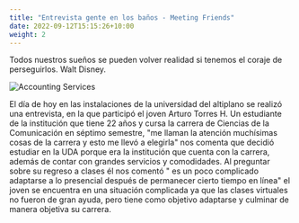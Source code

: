 ```yaml
---
title: "Entrevista gente en los baños - Meeting Friends"
date: 2022-09-12T15:15:26+10:00
weight: 2
---
```


Todos nuestros sueños se pueden volver realidad si tenemos el coraje de perseguirlos. Walt Disney.

![Accounting Services](/images/austin-distel-nGc5RT2HmF0-unsplash.jpg)

El día de hoy en las instalaciones de la universidad del altiplano se realizó una entrevista, en la que participó el joven Arturo Torres H. Un estudiante de la institución que tiene 22 años y cursa la carrera de Ciencias de la Comunicación en séptimo semestre, "me llaman la atención muchísimas cosas de la carrera y esto me llevó a elegirla" nos comenta que decidió estudiar en la UDA porque era la institución que cuenta con la carrera, además de contar con grandes servicios y comodidades. Al preguntar sobre su regreso a clases él nos comentó " es un poco complicado adaptarse a lo presencial después de permanecer cierto tiempo en línea" el joven se encuentra en una situación complicada ya que las clases virtuales no fueron de gran ayuda, pero tiene como objetivo adaptarse y culminar de manera objetiva su carrera.
